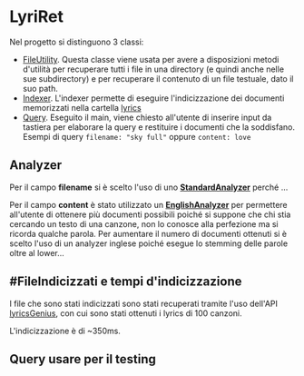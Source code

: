 # LyriRet
Nel progetto si distinguono 3 classi:
- [FileUtility](./src/main/java/com/github/davidegattini/FileUtility.java). Questa classe viene usata per avere a disposizioni metodi d'utilità per recuperare tutti i file in una directory (e quindi anche nelle sue subdirectory) e per recuperare il contenuto di un file testuale, dato il suo path.
- [Indexer](./src/main/java/com/github/davidegattini/Indexer.java). L'indexer permette di eseguire l'indicizzazione dei documenti memorizzati nella cartella [lyrics](../lyrics)
- [Query](./src/main/java/com/github/davidegattini/Query.java). Eseguito il main, viene chiesto all'utente di inserire input da tastiera per elaborare la query e restituire i documenti che la soddisfano. Esempi di query `filename: "sky full"` oppure `content: love`


## Analyzer
Per il campo **filename** si è scelto l'uso di uno [**StandardAnalyzer**]() perché ... 

Per il campo **content** è stato utilizzato un [**EnglishAnalyzer**]() per permettere all'utente di ottenere più documenti possibili poiché si suppone che chi stia cercando un testo di una canzone, non lo conosce alla perfezione ma si ricorda qualche parola. Per aumentare il numero di documenti ottenuti si è scelto l'uso di un analyzer inglese poiché esegue lo stemming delle parole oltre al lower...

## \#FileIndicizzati e tempi d'indicizzazione
I file che sono stati indicizzati sono stati recuperati tramite l'uso dell'API [lyricsGenius](), con cui sono stati ottenuti i lyrics di 100 canzoni. 

L'indicizzazione è di \~350ms.

## Query usare per il testing